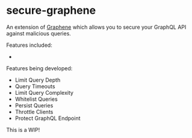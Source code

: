 # secure-graphene

An extension of [Graphene](https://github.com/graphql-python/graphene) which allows you to secure your GraphQL API against malicious queries. 

Features included: 
- <nothing yet> 

Features being developed: 

- Limit Query Depth
- Query Timeouts 
- Limit Query Complexity 
- Whitelist Queries 
- Persist Queries 
- Throttle Clients 
- Protect GraphQL Endpoint 

This is a WIP! 
